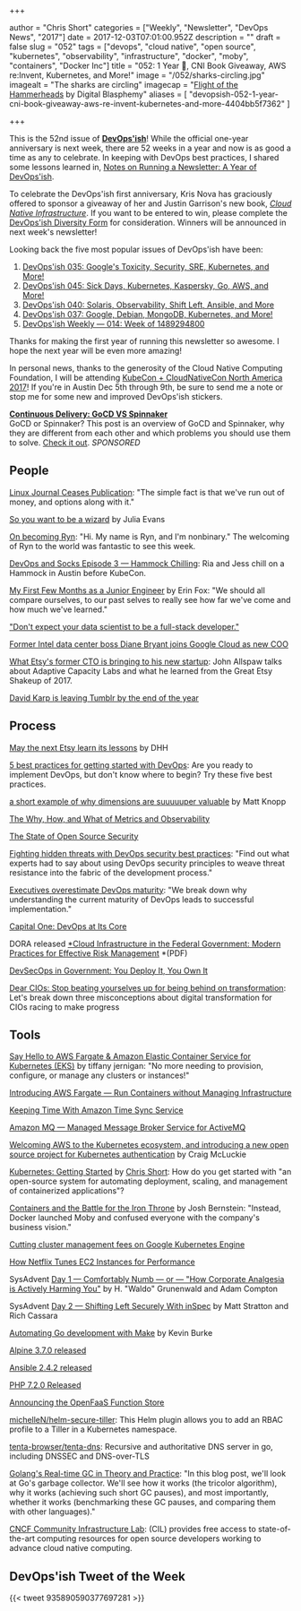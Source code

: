 +++

author = "Chris Short"
categories = ["Weekly", "Newsletter", "DevOps News", "2017"]
date = 2017-12-03T07:01:00.952Z
description = ""
draft = false
slug = "052"
tags = ["devops", "cloud native", "open source", "kubernetes", "observability", "infrastructure", "docker", "moby", "containers", "Docker Inc"]
title = "052: 1 Year 🎉, CNI Book Giveaway, AWS re:Invent, Kubernetes, and More!"
image = "/052/sharks-circling.jpg"
imagealt = "The sharks are circling"
imagecap = "[Flight of the Hammerheads](http://digitalblasphemy.com/preview.shtml?i=hammerheads2k62) by Digital Blasphemy"
aliases = [
    "devopsish-052-1-year-cni-book-giveaway-aws-re-invent-kubernetes-and-more-4404bb5f7362"
]

+++

This is the 52nd issue of [**DevOps'ish**](https://devopsish.com/)! While the official one-year anniversary is next week, there are 52 weeks in a year and now is as good a time as any to celebrate. In keeping with DevOps best practices, I shared some lessons learned in, [Notes on Running a Newsletter: A Year of DevOps'ish](https://chrisshort.net/notes-on-running-a-newsletter-a-year-of-devopsish/).

To celebrate the DevOps'ish first anniversary, Kris Nova has graciously offered to sponsor a giveaway of her and Justin Garrison's new book, [*Cloud Native Infrastructure*](http://shop.oreilly.com/product/0636920075837.do). If you want to be entered to win, please complete the [DevOps'ish Diversity Form](https://goo.gl/forms/aVCS0AVwIyLouV1p2) for consideration. Winners will be announced in next week's newsletter!

Looking back the five most popular issues of DevOps'ish have been:

1. [DevOps'ish 035: Google's Toxicity, Security, SRE, Kubernetes, and More!](/035/)
2. [DevOps'ish 045: Sick Days, Kubernetes, Kaspersky, Go, AWS, and More!](/045/)
3. [DevOps'ish 040: Solaris, Observability, Shift Left, Ansible, and More](/040/)
4. [DevOps'ish 037: Google, Debian, MongoDB, Kubernetes, and More!](/037/)
5. [DevOps'ish Weekly — 014: Week of 1489294800](/014/)

Thanks for making the first year of running this newsletter so awesome. I hope the next year will be even more amazing!

In personal news, thanks to the generosity of the Cloud Native Computing Foundation, I will be attending [KubeCon + CloudNativeCon North America 2017](http://events.linuxfoundation.org/events/kubecon-and-cloudnativecon-north-america)! If you're in Austin Dec 5th through 9th, be sure to send me a note or stop me for some new and improved DevOps'ish stickers.

[**Continuous Delivery: GoCD VS Spinnaker**](https://www.gocd.org/2017/07/10/gocd-vs-spinnaker/?utm_campaign=gocd_vs_spinnaker&utm_medium=email&utm_source=devopsish_newsletter&utm_content=gocd_vs_spinnaker&utm_term=)  
GoCD or Spinnaker? This post is an overview of GoCD and Spinnaker, why they are different from each other and which problems you should use them to solve. [Check it out](https://www.gocd.org/2017/07/10/gocd-vs-spinnaker/?utm_campaign=gocd_vs_spinnaker&utm_medium=email&utm_source=devopsish_newsletter&utm_content=gocd_vs_spinnaker&utm_term=). *SPONSORED*


## People

[Linux Journal Ceases Publication](http://www.linuxjournal.com/content/linux-journal-ceases-publication): "The simple fact is that we've run out of money, and options along with it."

[So you want to be a wizard](https://jvns.ca/blog/2017/12/01/new-zine--so-you-want-to-be-a-wizard/) by Julia Evans

[On becoming Ryn](https://ryn.works/2017/12/01/on-becoming-ryn/): "Hi. My name is Ryn, and I'm nonbinary." The welcoming of Ryn to the world was fantastic to see this week.

[DevOps and Socks Episode 3 — Hammock Chilling](https://youtu.be/VDo8VoPLgOU): Ria and Jess chill on a Hammock in Austin before KubeCon.

[My First Few Months as a Junior Engineer](https://medium.com/@erinkayfox/my-first-few-months-as-a-junior-engineer-c0155691007) by Erin Fox: "We should all compare ourselves, to our past selves to really see how far we've come and how much we've learned."

["Don't expect your data scientist to be a full-stack developer."](https://twitter.com/i/moments/937075112343371777)

[Former Intel data center boss Diane Bryant joins Google Cloud as new COO](https://www.cnbc.com/2017/11/30/former-intel-data-center-boss-diane-bryant-joins-google-cloud-as-new-coo.html)

[What Etsy's former CTO is bringing to his new startup](https://technical.ly/brooklyn/2017/11/29/john-allspaw-etsy-former-cto-adaptive-capacity-labs/): John Allspaw talks about Adaptive Capacity Labs and what he learned from the Great Etsy Shakeup of 2017.

[David Karp is leaving Tumblr by the end of the year](https://techcrunch.com/2017/11/27/david-karp-is-leaving-tumblr-by-the-end-of-the-year/?ncid=rss)

## Process

[May the next Etsy learn its lessons](https://m.signalvnoise.com/may-the-next-etsy-learn-its-lessons-af9928218114) by DHH

[5 best practices for getting started with DevOps](https://opensource.com/article/17/11/5-keys-get-started-devops): Are you ready to implement DevOps, but don't know where to begin? Try these five best practices.

[a short example of why dimensions are suuuuuper valuable](https://medium.com/@mhat/a-short-example-of-why-dimensions-are-suuuuuper-valuable-67e880055eb0) by Matt Knopp

[The Why, How, and What of Metrics and Observability](https://blog.digitalocean.com/observability-and-metrics/)

[The State of Open Source Security](https://snyk.io/stateofossecurity/?imm_mid=0f89e2&cmp=em-webops-na-na-newsltr_security_20171128)

[Fighting hidden threats with DevOps security best practices](http://www.theserverside.com/tip/Fighting-hidden-threats-with-DevOps-security-best-practices): "Find out what experts had to say about using DevOps security principles to weave threat resistance into the fabric of the development process."

[Executives overestimate DevOps maturity](http://www.zdnet.com/article/executives-overestimate-devops-maturity/): "We break down why understanding the current maturity of DevOps leads to successful implementation."

[Capital One: DevOps at Its Core](https://www.informationweek.com/devops/capital-one-devops-at-its-core/d/d-id/1330515)

DORA released [*Cloud Infrastructure in the Federal Government: Modern Practices for Effective Risk Management](https://devops-research.com/assets/federal-cloud-infrastructure.pdf) *(PDF)

[DevSecOps in Government: You Deploy It, You Own It](https://www.linkedin.com/pulse/devsecops-government-you-deploy-own-derek-e-weeks/)

[Dear CIOs: Stop beating yourselves up for being behind on transformation](https://enterprisersproject.com/article/2017/11/dear-cios-stop-beating-yourselves-being-behind-transformation): Let's break down three misconceptions about digital transformation for CIOs racing to make progress

## Tools

[Say Hello to AWS Fargate & Amazon Elastic Container Service for Kubernetes (EKS)](https://medium.com/containers-on-aws/say-hello-to-amazon-fargate-and-amazon-elastic-container-service-for-kubernetes-66707dd14976) by tiffany jernigan: "No more needing to provision, configure, or manage any clusters or instances!"

[Introducing AWS Fargate — Run Containers without Managing Infrastructure](https://aws.amazon.com/blogs/aws/aws-fargate/)

[Keeping Time With Amazon Time Sync Service](https://aws.amazon.com/blogs/aws/keeping-time-with-amazon-time-sync-service/)

[Amazon MQ — Managed Message Broker Service for ActiveMQ](https://aws.amazon.com/blogs/aws/amazon-mq-managed-message-broker-service-for-activemq/)

[Welcoming AWS to the Kubernetes ecosystem, and introducing a new open source project for Kubernetes authentication](https://blog.heptio.com/welcoming-aws-to-the-kubernetes-ecosystem-and-introducing-a-new-open-source-project-for-kubernetes-200a6085ca6c) by Craig McLuckie

[Kubernetes: Getting Started](https://chrisshort.net/kubernetes-getting-started/) by [Chris Short](https://chrisshort.net/): How do you get started with "an open-source system for automating deployment, scaling, and management of containerized applications"?

[Containers and the Battle for the Iron Throne](https://blog.thecodeteam.com/2017/11/30/containers-battle-iron-throne/) by Josh Bernstein: "Instead, Docker launched Moby and confused everyone with the company's business vision."

[Cutting cluster management fees on Google Kubernetes Engine](https://cloudplatform.googleblog.com/2017/11/Cutting-Cluster-Management-Fees-on-Google-Kubernetes-Engine.html)

[How Netflix Tunes EC2 Instances for Performance](https://www.slideshare.net/brendangregg/how-netflix-tunes-ec2-instances-for-performance)

SysAdvent [Day 1 — Comfortably Numb — or — "How Corporate Analgesia is Actively Harming You"](https://sysadvent.blogspot.com/2017/12/day-1-comfortably-numb-or-corporate.html) by H. "Waldo" Grunenwald and Adam Compton

SysAdvent [Day 2 — Shifting Left Securely With inSpec](https://sysadvent.blogspot.com/2017/12/day-2-shifting-left-securely-with-inspec.html) by Matt Stratton and Rich Cassara

[Automating Go development with Make](https://blog.gopheracademy.com/advent-2017/make/) by Kevin Burke

[Alpine 3.7.0 released](https://alpinelinux.org/posts/Alpine-3.7.0-released.html)

[Ansible 2.4.2 released](https://github.com/ansible/ansible/blob/stable-2.4/CHANGELOG.md#242-dancing-days---2017-11-29)

[PHP 7.2.0 Released](http://php.net/archive/2017.php#id2017-11-30-1)

[Announcing the OpenFaaS Function Store](https://blog.alexellis.io/announcing-function-store/)

[michelleN/helm-secure-tiller](https://github.com/michelleN/helm-secure-tiller): This Helm plugin allows you to add an RBAC profile to a Tiller in a Kubernetes namespace.

[tenta-browser/tenta-dns](https://github.com/tenta-browser/tenta-dns): Recursive and authoritative DNS server in go, including DNSSEC and DNS-over-TLS

[Golang's Real-time GC in Theory and Practice](https://making.pusher.com/golangs-real-time-gc-in-theory-and-practice/): "In this blog post, we'll look at Go's garbage collector. We'll see how it works (the tricolor algorithm), why it works (achieving such short GC pauses), and most importantly, whether it works (benchmarking these GC pauses, and comparing them with other languages)."

[CNCF Community Infrastructure Lab](https://www.cncf.io/community/infrastructure-lab/): (CIL) provides free access to state-of-the-art computing resources for open source developers working to advance cloud native computing.

## DevOps'ish Tweet of the Week

{{< tweet 935890590377697281 >}}
